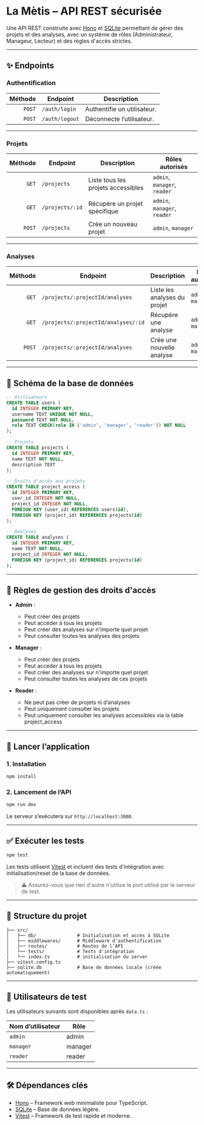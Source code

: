 # La Mètis – API REST sécurisée

Une API REST construite avec [Hono](https://hono.dev/) et [SQLite](https://www.sqlite.org/) permettant de gérer des projets et des analyses, avec un système de rôles (Administrateur, Manageur, Lecteur) et des règles d'accès strictes.

---

## ✨ Endpoints

### Authentification

| Méthode | Endpoint       | Description                 |
| ------: | -------------- | --------------------------- |
|  `POST` | `/auth/login`  | Authentifie un utilisateur. |
|  `POST` | `/auth/logout` | Déconnecte l’utilisateur.   |

---

### Projets

| Méthode | Endpoint        | Description                        | Rôles autorisés              |
| ------: | --------------- | ---------------------------------- | ---------------------------- |
|   `GET` | `/projects`     | Liste tous les projets accessibles | `admin`, `manager`, `reader` |
|   `GET` | `/projects/:id` | Récupère un projet spécifique      | `admin`, `manager`, `reader` |
|  `POST` | `/projects`     | Crée un nouveau projet             | `admin`, `manager`           |

---

### Analyses

| Méthode | Endpoint                            | Description                  | Rôles autorisés    |
| ------: | ----------------------------------- | ---------------------------- | ------------------ |
|   `GET` | `/projects/:projectId/analyses`     | Liste les analyses du projet | `admin`, `manager` |
|   `GET` | `/projects/:projectId/analyses/:id` | Récupère une analyse         | `admin`, `manager` |
|  `POST` | `/projects/:projectId/analyses`     | Crée une nouvelle analyse    | `admin`, `manager` |

---

## 🧩 Schéma de la base de données

```sql
-- Utilisateurs
CREATE TABLE users (
  id INTEGER PRIMARY KEY,
  username TEXT UNIQUE NOT NULL,
  password TEXT NOT NULL,
  role TEXT CHECK(role IN ('admin', 'manager', 'reader')) NOT NULL
);

-- Projets
CREATE TABLE projects (
  id INTEGER PRIMARY KEY,
  name TEXT NOT NULL,
  description TEXT
);

-- Droits d'accès aux projets
CREATE TABLE project_access (
  id INTEGER PRIMARY KEY,
  user_id INTEGER NOT NULL,
  project_id INTEGER NOT NULL,
  FOREIGN KEY (user_id) REFERENCES users(id),
  FOREIGN KEY (project_id) REFERENCES projects(id)
);

-- Analyses
CREATE TABLE analyses (
  id INTEGER PRIMARY KEY,
  name TEXT NOT NULL,
  project_id INTEGER NOT NULL,
  FOREIGN KEY (project_id) REFERENCES projects(id)
);
```

---

## 🔐 Règles de gestion des droits d'accès

- **Admin** :

  - Peut créer des projets
  - Peut accéder à tous les projets
  - Peut créer des analyses sur n'importe quel projet
  - Peut consulter toutes les analyses des projets

- **Manager** :

  - Peut créer des projets
  - Peut accéder à tous les projets
  - Peut créer des analyses sur n'importe quel projet
  - Peut consulter toutes les analyses de ces projets

- **Reader** :
  - Ne peut pas créer de projets ni d’analyses
  - Peut uniquement consulter les projets
  - Peut uniquement consulter les analyses accessibles via la table project_access

---

## 🚀 Lancer l’application

### 1. Installation

```bash
npm install
```

### 2. Lancement de l’API

```bash
npm run dev
```

Le serveur s’exécutera sur `http://localhost:3000`.

---

## ✅ Exécuter les tests

```bash
npm test
```

Les tests utilisent [Vitest](https://vitest.dev/) et incluent des tests d'intégration avec initialisation/reset de la base de données.

> ⚠️ Assurez-vous que rien d'autre n'utilise le port utilisé par le serveur de test.

---

## 📁 Structure du projet

```
├── src/
│   ├── db/               # Initialisation et accès à SQLite
│   ├── middlewares/      # Middleware d'authentification
│   ├── routes/           # Routes de l’API
│   └── tests/            # Tests d'intégration
|   └── index.ts          # initialisation du server
├── vitest.config.ts
├── sqlite.db             # Base de données locale (créée automatiquement)
```

---

## 👥 Utilisateurs de test

Les utilisateurs suivants sont disponibles après `data.ts` :

| Nom d’utilisateur | Rôle    |
| ----------------- | ------- |
| `admin`           | admin   |
| `manager`         | manager |
| `reader`          | reader  |

---

## 🛠 Dépendances clés

- [Hono](https://hono.dev/) – Framework web minimaliste pour TypeScript.
- [SQLite](https://www.sqlite.org/) – Base de données légère.
- [Vitest](https://vitest.dev/) – Framework de test rapide et moderne.

```

```
